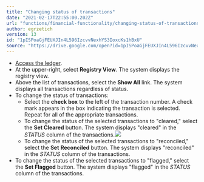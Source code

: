 ```yaml
---
title: "Changing status of transactions"
date: "2021-02-17T22:55:00.202Z"
url: "functions/financial-functionality/changing-status-of-transactions.html"
author: egrzetich
version: 13
id: "1pISPoaGjFEUXJIn4L596IzcvvNexhYS3IoxcKs1hBxU"
source: "https://drive.google.com/open?id=1pISPoaGjFEUXJIn4L596IzcvvNexhYS3IoxcKs1hBxU"
---
```

* [Access the ledger](accessing-the-ledger.html).
* At the upper-right, select <strong>Registry View</strong>. The system displays the registry view.
* Above the list of transactions, select the <strong>Show All</strong> link. The system displays all transactions regardless of status.
* To change the status of transactions:
    * Select the <strong>check box</strong> to the left of the transaction number. A check mark appears in the box indicating the transaction is selected. Repeat for all of the appropriate transactions.
    * To change the status of the selected transactions to "cleared," select the <strong>Set Cleared</strong> button. The system displays "cleared" in the <em>STATUS</em> column of the transactions.![](changing-status-of-transactions.images/image1.png)
    * To change the status of the selected transactions to "reconciled," select the <strong>Set</strong> <strong>Reconciled</strong> button. The system displays "reconciled" in the <em>STATUS</em> column of the transactions.
* To change the status of the selected transactions to "flagged," select the <strong>Set Flagged</strong> button. The system displays "flagged" in the <em>STATUS</em> column of the transactions.
